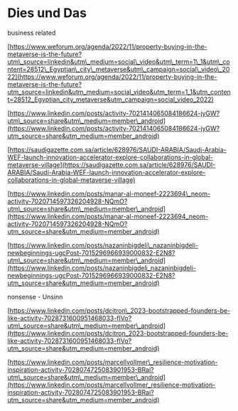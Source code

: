 # Dies und Das

business related

[https://www.weforum.org/agenda/2022/11/property-buying-in-the-metaverse-is-the-future?utm\_source=linkedin&utm\_medium=social\_video&utm\_term=1\_1&utm\_content=28512\_Egyptian\_city\_metaverse&utm\_campaign=social\_video\_2022](https://www.weforum.org/agenda/2022/11/property-buying-in-the-metaverse-is-the-future?utm_source=linkedin&utm_medium=social_video&utm_term=1_1&utm_content=28512_Egyptian_city_metaverse&utm_campaign=social_video_2022)

[https://www.linkedin.com/posts/activity-7021414065084186624-jyGW?utm\_source=share&utm\_medium=member\_android](https://www.linkedin.com/posts/activity-7021414065084186624-jyGW?utm_source=share&utm_medium=member_android)

[https://saudigazette.com.sa/article/628976/SAUDI-ARABIA/Saudi-Arabia-WEF-launch-innovation-accelerator-explore-collaborations-in-global-metaverse-village](https://saudigazette.com.sa/article/628976/SAUDI-ARABIA/Saudi-Arabia-WEF-launch-innovation-accelerator-explore-collaborations-in-global-metaverse-village)

[https://www.linkedin.com/posts/manar-al-moneef-2223694\_neom-activity-7020714597326204928-NQmO?utm\_source=share&utm\_medium=member\_android](https://www.linkedin.com/posts/manar-al-moneef-2223694_neom-activity-7020714597326204928-NQmO?utm_source=share&utm_medium=member_android)

[https://www.linkedin.com/posts/nazaninbigdeli\_nazaninbigdeli-newbeginnings-ugcPost-7015296966939000832-E2N8?utm\_source=share&utm\_medium=member\_android](https://www.linkedin.com/posts/nazaninbigdeli_nazaninbigdeli-newbeginnings-ugcPost-7015296966939000832-E2N8?utm_source=share&utm_medium=member_android)

nonsense - Unsinn

[https://www.linkedin.com/posts/dcitron\_2023-bootstrapped-founders-be-like-activity-7028731600951468033-fIVo?utm\_source=share&utm\_medium=member\_android](https://www.linkedin.com/posts/dcitron_2023-bootstrapped-founders-be-like-activity-7028731600951468033-fIVo?utm_source=share&utm_medium=member_android)

[https://www.linkedin.com/posts/marcellvollmer\_resilience-motivation-inspiration-activity-7028074725083901953-BRai?utm\_source=share&utm\_medium=member\_android](https://www.linkedin.com/posts/marcellvollmer_resilience-motivation-inspiration-activity-7028074725083901953-BRai?utm_source=share&utm_medium=member_android)